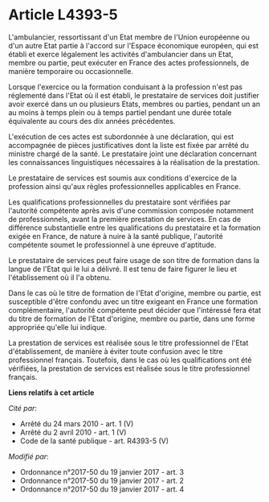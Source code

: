 # Article L4393-5

L'ambulancier, ressortissant d'un Etat membre de l'Union européenne ou d'un autre Etat partie à l'accord sur l'Espace
économique européen, qui est établi et exerce légalement les activités d'ambulancier dans un Etat, membre ou partie, peut
exécuter en France des actes professionnels, de manière temporaire ou occasionnelle. 

Lorsque l'exercice ou la formation conduisant à la profession n'est pas réglementé dans l'Etat où il est établi, le
prestataire de services doit justifier avoir exercé dans un ou plusieurs Etats, membres ou parties, pendant un an au moins à
temps plein ou à temps partiel pendant une durée totale équivalente au cours des dix années précédentes.

L'exécution de ces actes est subordonnée à une déclaration, qui est accompagnée de pièces justificatives dont la liste est
fixée par arrêté du ministre chargé de la santé. Le prestataire joint une déclaration concernant les connaissances
linguistiques nécessaires à la réalisation de la prestation.  

Le prestataire de services est soumis aux conditions d'exercice de la profession ainsi qu'aux règles professionnelles
applicables en France. 

Les qualifications professionnelles du prestataire sont vérifiées par l'autorité compétente après avis d'une commission
composée notamment de professionnels, avant la première prestation de services. En cas de différence substantielle entre les
qualifications du prestataire et la formation exigée en France, de nature à nuire à la santé publique, l'autorité compétente
soumet le professionnel à une épreuve d'aptitude. 

Le prestataire de services peut faire usage de son titre de formation dans la langue de l'Etat qui le lui a délivré. Il est
tenu de faire figurer le lieu et l'établissement où il l'a obtenu. 

Dans le cas où le titre de formation de l'Etat d'origine, membre ou partie, est susceptible d'être confondu avec un titre
exigeant en France une formation complémentaire, l'autorité compétente peut décider que l'intéressé fera état du titre de
formation de l'Etat d'origine, membre ou partie, dans une forme appropriée qu'elle lui indique. 

La prestation de services est réalisée sous le titre professionnel de l'Etat d'établissement, de manière à éviter toute
confusion avec le titre professionnel français. Toutefois, dans le cas où les qualifications ont été vérifiées, la prestation
de services est réalisée sous le titre professionnel français.

**Liens relatifs à cet article**

_Cité par_:

  - Arrêté du 24 mars 2010 - art. 1 (V)
  - Arrêté du 2 avril 2010 - art. 1 (V)
  - Code de la santé publique - art. R4393-5 (V)

_Modifié par_:

  - Ordonnance n°2017-50 du 19 janvier 2017 - art. 3
  - Ordonnance n°2017-50 du 19 janvier 2017 - art. 2
  - Ordonnance n°2017-50 du 19 janvier 2017 - art. 4
